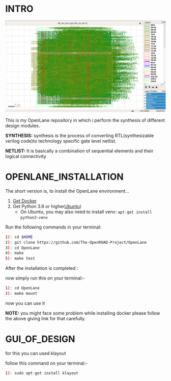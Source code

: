 # INTRO
![logo](https://github.com/muhammadtalhasami/openlane/blob/main/designs/ram_8x72/src/klayout_8x72.png)

This is my OpenLane repository in which i perform the synthesis of different design modules.

**SYNTHESIS:** synthesis is the process of converting RTL(synthesizable verilog code)to technology specific gate level netlist.

**NETLIST:** It is basically a combination of sequential elements and their logical connectivity

# OPENLANE_INSTALLATION 

The short version is, to install the OpenLane environment...

1. [Get Docker](https://docs.docker.com/get-docker/)
2. Get Python 3.6 or higher[Ubuntu](https://packages.ubuntu.com/focal/python3))
    * On Ubuntu, you may also need to install venv: `apt-get install python3-venv`
  
Run the following commands in your terminal:

```sh
1): cd $HOME
2): git clone https://github.com/The-OpenROAD-Project/OpenLane
3): cd OpenLane
4): make
5): make test
```

After the installation is completed :

now simply run this on your terminal:-

```sh
1): cd OpenLane
2): make mount
```

now you can use it

**NOTE:** you might face some problem while installing docker please follow the above giving link for that carefully. 

# GUI_OF_DESIGN

for this you can used klayout 

follow this command on your terminal:-

```sh
1): sudo apt-get install klayout
```



